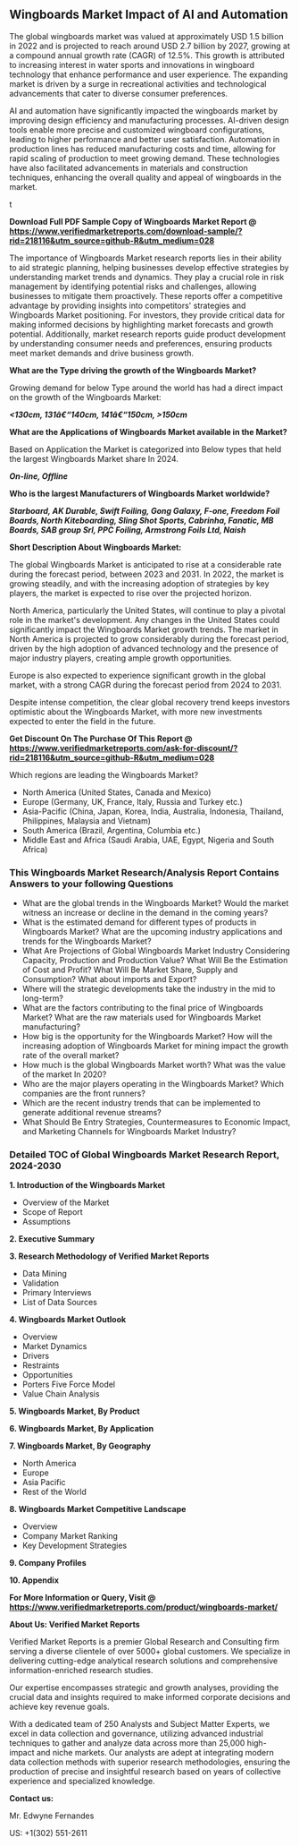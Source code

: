 <h2>Wingboards Market Impact of AI and Automation</h2><p>The global wingboards market was valued at approximately USD 1.5 billion in 2022 and is projected to reach around USD 2.7 billion by 2027, growing at a compound annual growth rate (CAGR) of 12.5%. This growth is attributed to increasing interest in water sports and innovations in wingboard technology that enhance performance and user experience. The expanding market is driven by a surge in recreational activities and technological advancements that cater to diverse consumer preferences.</p><p>AI and automation have significantly impacted the wingboards market by improving design efficiency and manufacturing processes. AI-driven design tools enable more precise and customized wingboard configurations, leading to higher performance and better user satisfaction. Automation in production lines has reduced manufacturing costs and time, allowing for rapid scaling of production to meet growing demand. These technologies have also facilitated advancements in materials and construction techniques, enhancing the overall quality and appeal of wingboards in the market.</p>t</p><p id="" class=""><strong>Download Full PDF Sample Copy of Wingboards Market Report @ <a href="https://www.verifiedmarketreports.com/download-sample/?rid=218116&utm_source=github-R&utm_medium=028" target="_blank">https://www.verifiedmarketreports.com/download-sample/?rid=218116&utm_source=github-R&utm_medium=028</a></strong></p><p>The importance of&nbsp;Wingboards Market research reports lies in their ability to aid strategic planning, helping businesses develop effective strategies by understanding market trends and dynamics. They play a crucial role in risk management by identifying potential risks and challenges, allowing businesses to mitigate them proactively. These reports offer a competitive advantage by providing insights into competitors' strategies and Wingboards Market positioning. For investors, they provide critical data for making informed decisions by highlighting market forecasts and growth potential. Additionally, market research reports guide product development by understanding consumer needs and preferences, ensuring products meet market demands and drive business growth.</p><p><strong>What are the&nbsp;Type driving the growth of the Wingboards Market?</strong></p><p id="" class="">Growing demand for below Type around the world has had a direct impact on the growth of the Wingboards Market:</p><em><strong><130cm, 131â€“140cm, 141â€“150cm, >150cm</strong></em></p><strong>What are the&nbsp;Applications&nbsp;of Wingboards Market available in the Market?</strong></p><p id="" class="">Based on Application the Market is categorized into Below types that held the largest Wingboards Market share In 2024.</p><em><strong>On-line, Offline</strong></em></p><strong>Who is the largest Manufacturers of Wingboards Market worldwide?</strong></p><p><em><strong>Starboard, AK Durable, Swift Foiling, Gong Galaxy, F-one, Freedom Foil Boards, North Kiteboarding, Sling Shot Sports, Cabrinha, Fanatic, MB Boards, SAB group Srl, PPC Foiling, Armstrong Foils Ltd, Naish</strong></em></p><p id="" class=""><strong>Short Description About Wingboards Market:</strong></p><p>The global Wingboards Market is anticipated to rise at a considerable rate during the forecast period, between 2023 and 2031. In 2022, the market is growing steadily, and with the increasing adoption of strategies by key players, the market is expected to rise over the projected horizon.</p><p>North America, particularly the United States, will continue to play a pivotal role in the market's development. Any changes in the United States could significantly impact the Wingboards Market growth trends. The market in North America is projected to grow considerably during the forecast period, driven by the high adoption of advanced technology and the presence of major industry players, creating ample growth opportunities.</p><p>Europe is also expected to experience significant growth in the global market, with a strong CAGR during the forecast period from 2024 to 2031.</p><p>Despite intense competition, the clear global recovery trend keeps investors optimistic about the Wingboards Market, with more new investments expected to enter the field in the future.</p><p id="" class=""><strong>Get Discount On The Purchase Of This Report @ <a href="https://www.verifiedmarketreports.com/ask-for-discount/?rid=218116&utm_source=github-R&utm_medium=028" target="_blank">https://www.verifiedmarketreports.com/ask-for-discount/?rid=218116&utm_source=github-R&utm_medium=028</a></strong></p>Which regions are leading the Wingboards Market?</p><ul><li>North America (United States, Canada and Mexico)</li><li>Europe (Germany, UK, France, Italy, Russia and Turkey etc.)</li><li>Asia-Pacific (China, Japan, Korea, India, Australia, Indonesia, Thailand, Philippines, Malaysia and Vietnam)</li><li>South America (Brazil, Argentina, Columbia etc.)</li><li>Middle East and Africa (Saudi Arabia, UAE, Egypt, Nigeria and South Africa)</li></ul><h3 id="" class="">This Wingboards Market Research/Analysis Report Contains Answers to your following Questions</h3><ul><li>What are the global trends in the Wingboards Market? Would the market witness an increase or decline in the demand in the coming years?</li><li>What is the estimated demand for different types of products in Wingboards Market? What are the upcoming industry applications and trends for the Wingboards Market?</li><li>What Are Projections of Global Wingboards Market Industry Considering Capacity, Production and Production Value? What Will Be the Estimation of Cost and Profit? What Will Be Market Share, Supply and Consumption? What about imports and Export?</li><li>Where will the strategic developments take the industry in the mid to long-term?</li><li>What are the factors contributing to the final price of Wingboards Market? What are the raw materials used for Wingboards Market manufacturing?</li><li>How big is the opportunity for the Wingboards Market? How will the increasing adoption of Wingboards Market for mining impact the growth rate of the overall market?</li><li>How much is the global Wingboards Market worth? What was the value of the market In 2020?</li><li>Who are the major players operating in the Wingboards Market? Which companies are the front runners?</li><li>Which are the recent industry trends that can be implemented to generate additional revenue streams?</li><li>What Should Be Entry Strategies, Countermeasures to Economic Impact, and Marketing Channels for Wingboards Market Industry?</li></ul><h3 id="" class="">Detailed TOC of Global Wingboards Market Research Report, 2024-2030</h3><p id="" class=""><strong>1. Introduction of the Wingboards Market</strong></p><ul><li>Overview of the Market</li><li>Scope of Report</li><li>Assumptions</li></ul><p id="" class=""><strong>2. Executive Summary</strong></p><p id="" class=""><strong>3. Research Methodology of Verified Market Reports</strong></p><ul><li>Data Mining</li><li>Validation</li><li>Primary Interviews</li><li>List of Data Sources</li></ul><p id="" class=""><strong>4. Wingboards Market Outlook</strong></p><ul><li>Overview</li><li>Market Dynamics</li><li>Drivers</li><li>Restraints</li><li>Opportunities</li><li>Porters Five Force Model</li><li>Value Chain Analysis</li></ul><p id="" class=""><strong>5. Wingboards Market, By Product</strong></p><p id="" class=""><strong>6. Wingboards Market, By Application</strong></p><p id="" class=""><strong>7. Wingboards Market, By Geography</strong></p><ul><li>North America</li><li>Europe</li><li>Asia Pacific</li><li>Rest of the World</li></ul><p id="" class=""><strong>8. Wingboards Market Competitive Landscape</strong></p><ul><li>Overview</li><li>Company Market Ranking</li><li>Key Development Strategies</li></ul><p id="" class=""><strong>9. Company Profiles</strong></p><p id="" class=""><strong>10. Appendix</strong></p><p id="" class=""><strong>For More Information or Query, Visit @ <a href="https://www.verifiedmarketreports.com/product/wingboards-market/" target="_blank">https://www.verifiedmarketreports.com/product/wingboards-market/</a></strong></p><p id="" class=""><strong>About Us: Verified Market Reports</strong></p><p id="" class="">Verified Market Reports is a premier Global Research and Consulting firm serving a diverse clientele of over 5000+ global customers. We specialize in delivering cutting-edge analytical research solutions and comprehensive information-enriched research studies.</p><p id="" class="">Our expertise encompasses strategic and growth analyses, providing the crucial data and insights required to make informed corporate decisions and achieve key revenue goals.</p><p id="" class="">With a dedicated team of 250 Analysts and Subject Matter Experts, we excel in data collection and governance, utilizing advanced industrial techniques to gather and analyze data across more than 25,000 high-impact and niche markets. Our analysts are adept at integrating modern data collection methods with superior research methodologies, ensuring the production of precise and insightful research based on years of collective experience and specialized knowledge.</p><p id="" class=""><strong>Contact us:</strong></p><p id="" class="">Mr. Edwyne Fernandes</p><p id="" class="">US: +1(302) 551-2611</p>